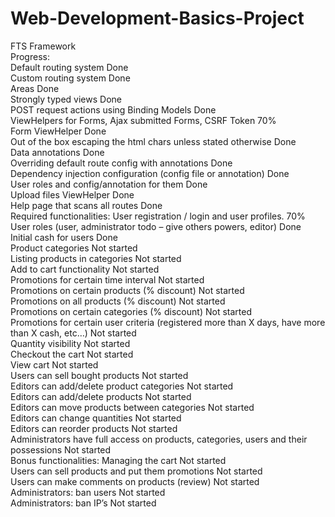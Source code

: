 # Web-Development-Basics-Project
FTS Framework <br />
Progress: <br />
Default routing system Done <br />
Custom routing system Done <br />
Areas Done <br />
Strongly typed views Done <br />
POST request actions using Binding Models Done <br />
ViewHelpers for Forms, Ajax submitted Forms, CSRF Token 70% <br />
Form ViewHelper Done <br />
Out of the box escaping the html chars unless stated otherwise Done <br />
Data annotations Done <br />
Overriding default route config with annotations Done <br />
Dependency injection configuration (config file or annotation) Done <br />
User roles and config/annotation for them Done <br />
Upload files ViewHelper Done <br />
Help page that scans all routes  Done <br />
Required functionalities:
User registration / login and user profiles. 70% <br />
User roles (user, administrator todo – give others powers, editor) Done <br />
Initial cash for users Done <br />
Product categories Not started <br />
Listing products in categories Not started <br />
Add to cart functionality Not started <br />
Promotions for certain time interval Not started <br />
Promotions on certain products (% discount) Not started <br />
Promotions on all products (% discount)  Not started <br />
Promotions on certain categories (% discount) Not started <br />
Promotions for certain user criteria (registered more than X days, have more than X cash, etc…) Not started <br />
Quantity visibility  Not started <br />
Checkout the cart  Not started <br />
View cart  Not started <br />
Users can sell bought products  Not started <br />
Editors can add/delete product categories  Not started <br />
Editors can add/delete products  Not started <br />
Editors can move products between categories  Not started <br />
Editors can change quantities  Not started <br />
Editors can reorder products  Not started <br />
Administrators have full access on products, categories, users and their possessions  Not started <br />
Bonus functionalities:
Managing the cart  Not started <br />
Users can sell products and put them promotions  Not started <br />
Users can make comments on products (review)  Not started <br />
Administrators: ban users  Not started <br />
Administrators: ban IP’s  Not started <br />
